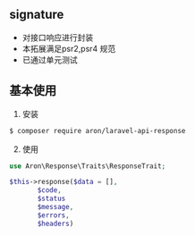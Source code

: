 ## signature

- 对接口响应进行封装
- 本拓展满足psr2,psr4 规范
- 已通过单元测试

## 基本使用
1. 安装
```bash
$ composer require aron/laravel-api-response
```

2. 使用
``` php
use Aron\Response\Traits\ResponseTrait;

$this->response($data = [],
       $code,
       $status
       $message,
       $errors,
       $headers)
```
